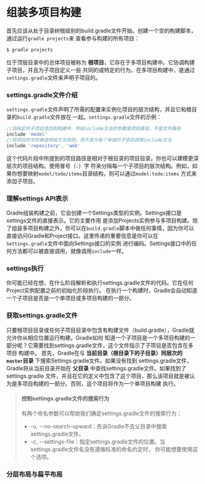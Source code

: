 组装多项目构建
=======================
首先应该从处于目录树根级别的build.gradle文件开始。创建一个空的构建脚本，通过运行`gradle projects`来
查看参与构建的所有项目：
```powershell
$ gradle projects
```
位于顶层目录中的总体项目被称为 **根项目**，它存在于多项目构建中。它协调构建子项目，并且为子项目定义一些
共同的或特定的行为。在多项目构建中，是通过`settings.gradle`文件来声明子项目的。

### settings.gradle文件介绍
`settings.gradle`文件声明了所需的配置来实例化项目的层次结构，并且它和根目录的`build.gradle`文件放在
一起。`settings.gradle`文件的示例：
```gradle
//将给定的子项目添加到构建中，传给include方法的参数是项目路径，不是文件路径
include 'model'
//将项目的字符串组传给方法调用，而不是为每个单独的子项目调用include方法
include 'repository', 'web'
```
这个代码片段中所提到的项目路径是相对于根目录的项目目录。你也可以建模更深层次的项目结构。使用冒号（`:`）字
符来分隔每一个子项目的层次结构。例如，如果你想要映射`model/todo/items`目录结构，则可以通过`model:todo:items`
方式来添加子项目。

### 理解settings API表示
Gradle组装构建之前，它会创建一个Settings类型的实例。Settings接口是settings文件的直接表示。它的主要作用
是添加Projects实例参与多项目构建。除了组装多项目构建之外，你可以在`build.gradle`脚本中做任何事情，因为你可以
直接访问Gradle和Project接口。这里传递的重要信息是你可以在`Settings.gradle`文件中面向Settings接口的实例
进行编码。Settings接口中的任何方法都可以被直接调用，就像调用`include`一样。

### settings执行
你可能已经在想，在什么阶段解析和执行settings.gradle文件的代码。它在任何Project实例配置之前的初始化阶段执行。
在执行一个构建时，Gradle会自动知道一个子项目是否是一个单项目或多项目构建的一部分。

### 获取settings.gradle文件
只要根项目目录或任何子项目目录中包含有构建文件（build.gradle），Gradle就允许你从相应位置运行构建。Gradle如何
知道一个子项目是一个多项目构建的一部分呢？它需要找到settings.gradle文件，这个文件指示了子项目是否包含在多项目
构建中。
首先，Gradle在与 **当前目录（根目录下的子目录）同层次的`master`目录** 下搜索Settings.gradle文件。如果没有找到
settings.gradle文件，Gradle将从当前目录开始在 **父目录** 中查找settings.gradle文件。如果找到了settings.gradle
文件，并且在它的定义中包含了这个项目，那么该项目就是被认为是多项目构建的一部分。否则，这个项目将作为一个单项目构建
执行。
> #### 控制settings.gradle文件的搜索行为
> 有两个命名参数可以帮助我们确定settings.gradle文件的搜索行为：
>+ -u, --no-search-upward：告诉Gradle不去父目录中搜索settings.gradle文件。
>+ -c, --settings-file：指定settings.gradle文件的位置。当settings.gradle文件名没有遵循标准的命名约定时，
你可能想要使用这个选项。

### 分层布局与扁平布局
